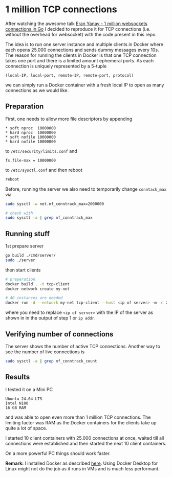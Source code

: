 # 1 million TCP connections

After watching the awesome talk
[Eran Yanay - 1 million websockets connections in Go](https://www.youtube.com/watch?v=LI1YTFMi8W4)
I decided to reproduce it for TCP connections (i.e. without the overhead for
websocket) with the code present in this repo.

The idea is to run one server instance and multiple clients in Docker where each
opens 25.000 connections and sends dummy messages every 10s. The reason for
running the clients in Docker is that one TCP connection takes one port and
there is a limited amount ephemeral ports. As each connection is uniquely
represented by a 5-tuple

```
(local-IP, local-port, remote-IP, remote-port, protocol)
```

we can simply run a Docker container with a fresh local IP to open as many
connections as we would like.

## Preparation

First, one needs to allow more file descriptors by appending

```
* soft nproc  10000000
* hard nproc  10000000
* soft nofile 10000000
* hard nofile 10000000
```

to `/etc/security/limits.conf` and

```
fs.file-max = 10000000
```

to `/etc/sysctl.conf` and then reboot

```sh
reboot
```

Before, running the server we also need to temporarily change `conntack_max` via

```sh
sudo sysctl -w net.nf_conntrack_max=2000000

# check with
sudo sysctl -a | grep nf_conntrack_max
```

## Running stuff

1st prepare server

```sh
go build ./cmd/server/
sudo ./server
```

then start clients

```sh
# preperation
docker build . -t tcp-client
docker network create my-net

# 40 instances are needed
docker run -d --network my-net tcp-client --host <ip of server> -m -n 25000
```

where you need to replace `<ip of server>` with the IP of the server as shown in
in the output of step 1 or `ip addr`.

## Verifying number of connections

The server shows the number of active TCP connections. Another way to see the
number of live connections is

```sh
sudo sysctl -a | grep nf_conntrack_count
```

## Results

I tested it on a Mini PC

```
Ubuntu 24.04 LTS
Intel N100
16 GB RAM
```

and was able to open even more than 1 million TCP connections. The limiting
factor was RAM as the Docker containers for the clients take up quite a lot of
space.

I started 10 client containers with 25.000 connections at once, waited till
all connections were established and then started the next 10 client containers.

On a more powerful PC things should work faster.

**Remark:** I installed Docker as described
[here](https://docs.docker.com/engine/install/ubuntu/#installation-methods).
Using Docker Desktop for Linux might not do the job as it runs in VMs and is
much less performant.
